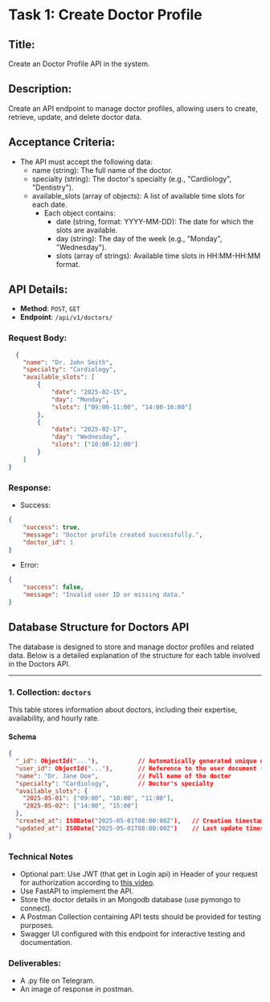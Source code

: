 # Task 1: Create Doctor Profile

## Title:
Create an Doctor Profile API in the system.

## Description:
Create an API endpoint to manage doctor profiles, allowing users to create, retrieve, update, and delete doctor data.

## Acceptance Criteria:
- The API must accept the following data:
  - name (string): The full name of the doctor.
  - specialty (string): The doctor's specialty (e.g., "Cardiology", "Dentistry").
  - available_slots (array of objects): A list of available time slots for each date.
     - Each object contains:
        - date (string, format: YYYY-MM-DD): The date for which the slots are available.
        - day (string): The day of the week (e.g., "Monday", "Wednesday").
        - slots (array of strings): Available time slots in HH:MM-HH:MM format.


## API Details:

- **Method**: `POST`, `GET`
- **Endpoint**: `/api/v1/doctors/`

### Request Body:
```json
  {
    "name": "Dr. John Smith",
    "specialty": "Cardiology",
    "available_slots": [
        {
            "date": "2025-02-15",
            "day": "Monday",
            "slots": ["09:00-11:00", "14:00-16:00"]
        },
        {
            "date": "2025-02-17",
            "day": "Wednesday",
            "slots": ["10:00-12:00"]
        }
    ]
}
```

### Response:
- Success:
```json
{
    "success": true,
    "message": "Doctor profile created successfully.",
    "doctor_id": 1
}
```

- Error:
```json
{
    "success": false,
    "message": "Invalid user ID or missing data."
}
```


## Database Structure for Doctors API

The database is designed to store and manage doctor profiles and related data. Below is a detailed explanation of the structure for each table involved in the Doctors API.

---

### 1. **Collection: `doctors`**
This table stores information about doctors, including their expertise, availability, and hourly rate.

#### **Schema**
```json
{
  "_id": ObjectId("..."),           // Automatically generated unique doctor ID
  "user_id": ObjectId("..."),       // Reference to the user document (foreign key equivalent)
  "name": "Dr. Jane Doe",           // Full name of the doctor
  "specialty": "Cardiology",        // Doctor's specialty
  "available_slots": {
    "2025-05-01": ["09:00", "10:00", "11:00"],
    "2025-05-02": ["14:00", "15:00"]
  },
  "created_at": ISODate("2025-05-01T08:00:00Z"),   // Creation timestamp
  "updated_at": ISODate("2025-05-01T08:00:00Z")    // Last update timestamp
}

```


### Technical Notes

- Optional part: Use JWT (that get in Login api) in Header of your request for authorization according to [this video](https://www.youtube.com/watch?v=0A_GCXBCNUQ&pp=0gcJCdgAo7VqN5tD).
- Use FastAPI to implement the API.
- Store the doctor details in an Mongodb database (use pymongo to connect).
- A Postman Collection containing API tests should be provided for testing purposes.
- Swagger UI configured with this endpoint for interactive testing and documentation.

### Deliverables:
- A .py file on Telegram.
- An image of response in postman.